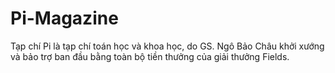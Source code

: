 # Pi-Magazine
Tạp chí Pi là tạp chí toán học và khoa học, do GS. Ngô Bảo Châu khởi xướng và bảo trợ ban đầu bằng toàn bộ tiền thưởng của giải thưởng Fields.
